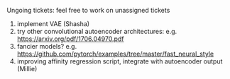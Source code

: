 Ungoing tickets:
	feel free to work on unassigned tickets
1. implement VAE (Shasha)
2. try other convolutional autoencoder architectures:
	e.g. https://arxiv.org/pdf/1706.04970.pdf
3. fancier models?
	e.g. https://github.com/pytorch/examples/tree/master/fast_neural_style
4. improving affinity regression script, integrate with
	autoencoder output (Millie)